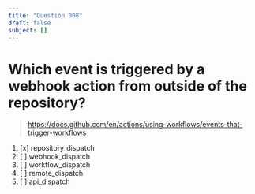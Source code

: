 ```yaml
---
title: "Question 008"
draft: false
subject: []
---
```


# Which event is triggered by a webhook action from outside of the repository?
> https://docs.github.com/en/actions/using-workflows/events-that-trigger-workflows
1. [x] repository_dispatch
1. [ ] webhook_dispatch
1. [ ] workflow_dispatch
1. [ ] remote_dispatch
1. [ ] api_dispatch
